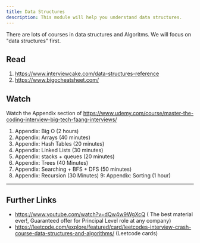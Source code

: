 ```yaml
---
title: Data Structures
description: This module will help you understand data structures.
---
```


There are lots of courses in data structures and Algoritms. We will focus on "data structures" first. 


## Read 

1. https://www.interviewcake.com/data-structures-reference
2. https://www.bigocheatsheet.com/

## Watch 
Watch the Appendix section of https://www.udemy.com/course/master-the-coding-interview-big-tech-faang-interviews/

1. Appendix: Big O (2 hours)
2. Appendix: Arrays (40 minutes)
3. Appendix: Hash Tables (20 minutes)
4. Appendix: Linked Lists (30 minutes)
5. Appendix: stacks + queues (20 minutes)
6. Appendix: Trees (40 Minutes)
7. Appendix: Searching + BFS + DFS (50 minutes)
8. Appendix: Recursion (30 Minutes)
9: Appendix: Sorting (1 hour)


---
## Further Links 

- https://www.youtube.com/watch?v=dQw4w9WgXcQ ( The best material ever!, Guaranteed offer for Principal Level role at any company)
- https://leetcode.com/explore/featured/card/leetcodes-interview-crash-course-data-structures-and-algorithms/  (Leetcode cards)

